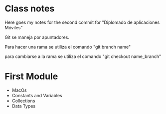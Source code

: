 # Class notes

Here goes my notes for the second commit for "Diplomado de aplicaciones Móviles"

Git se maneja por apuntadores.

Para hacer una rama se utiliza el comando "git branch name"

para cambiarse a la rama se utiliza el comando
"git checkout name_branch"

# First Module
- MacOs
- Constants and Variables
- Collections
- Data Types
